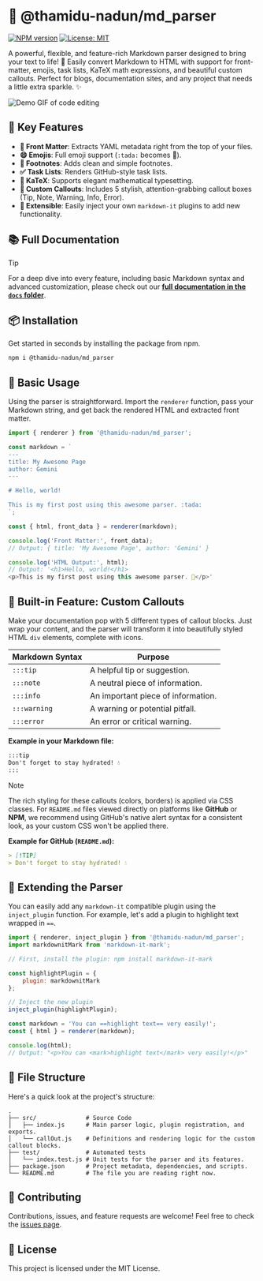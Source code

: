 # 📝 @thamidu-nadun/md_parser

[![NPM version](https://img.shields.io/npm/v/@thamidu-nadun/md_parser.svg)](https://www.npmjs.com/package/@thamidu-nadun/md_parser)
[![License: MIT](https://img.shields.io/badge/License-MIT-yellow.svg)](https://opensource.org/licenses/MIT)

A powerful, flexible, and feature-rich Markdown parser designed to bring your text to life! 🚀 Easily convert Markdown to HTML with support for front-matter, emojis, task lists, KaTeX math expressions, and beautiful custom callouts. Perfect for blogs, documentation sites, and any project that needs a little extra sparkle. ✨

![Demo GIF of code editing](https://media.giphy.com/media/v1.Y2lkPTc5MGI3NjExZTBmMjFlZDVmMjI5Y2YyYjY4YjU3MjAzY2U3ZTA3MjQ0ZDY4YmQzZSZlcD12MV9pbnRlcm5hbF9naWZfYnlfaWQmY3Q9Zw/13FrpeVH09gWby/giphy.gif)

## 🌟 Key Features

*   **📝 Front Matter**: Extracts YAML metadata right from the top of your files.
*   **😄 Emojis**: Full emoji support (`:tada:` becomes 🎉).
*   **🦶 Footnotes**: Adds clean and simple footnotes.
*   **✅ Task Lists**: Renders GitHub-style task lists.
*   **🧮 KaTeX**: Supports elegant mathematical typesetting.
*   **🎨 Custom Callouts**: Includes 5 stylish, attention-grabbing callout boxes (Tip, Note, Warning, Info, Error).
*   **🔌 Extensible**: Easily inject your own `markdown-it` plugins to add new functionality.

## 📚 Full Documentation

> [!TIP]
> For a deep dive into every feature, including basic Markdown syntax and advanced customization, please check out our **[full documentation in the `docs` folder](./docs)**.

## 📦 Installation

Get started in seconds by installing the package from npm.

```bash
npm i @thamidu-nadun/md_parser
```

## 📖 Basic Usage

Using the parser is straightforward. Import the `renderer` function, pass your Markdown string, and get back the rendered HTML and extracted front matter.

```javascript
import { renderer } from '@thamidu-nadun/md_parser';

const markdown = `
---
title: My Awesome Page
author: Gemini
---

# Hello, world!

This is my first post using this awesome parser. :tada:
`;

const { html, front_data } = renderer(markdown);

console.log('Front Matter:', front_data);
// Output: { title: 'My Awesome Page', author: 'Gemini' }

console.log('HTML Output:', html);
// Output: '<h1>Hello, world!</h1>
<p>This is my first post using this awesome parser. 🎉</p>'
```

## 🎨 Built-in Feature: Custom Callouts

Make your documentation pop with 5 different types of callout blocks. Just wrap your content, and the parser will transform it into beautifully styled HTML `div` elements, complete with icons.

| Markdown Syntax | Purpose |
| --- | --- |
| `:::tip` | A helpful tip or suggestion. |
| `:::note` | A neutral piece of information. |
| `:::info` | An important piece of information. |
| `:::warning` | A warning or potential pitfall. |
| `:::error` | An error or critical warning. |

**Example in your Markdown file:**
```markdown
:::tip
Don't forget to stay hydrated! 💧
:::
```

> [!NOTE]
> The rich styling for these callouts (colors, borders) is applied via CSS classes. For `README.md` files viewed directly on platforms like **GitHub** or **NPM**, we recommend using GitHub's native alert syntax for a consistent look, as your custom CSS won't be applied there.

**Example for GitHub (`README.md`):**
```markdown
> [!TIP]
> Don't forget to stay hydrated! 💧
```

## 🔌 Extending the Parser

You can easily add any `markdown-it` compatible plugin using the `inject_plugin` function. For example, let's add a plugin to highlight text wrapped in `==`.

```javascript
import { renderer, inject_plugin } from '@thamidu-nadun/md_parser';
import markdownitMark from 'markdown-it-mark';

// First, install the plugin: npm install markdown-it-mark

const highlightPlugin = {
    plugin: markdownitMark
};

// Inject the new plugin
inject_plugin(highlightPlugin);

const markdown = 'You can ==highlight text== very easily!';
const { html } = renderer(markdown);

console.log(html);
// Output: "<p>You can <mark>highlight text</mark> very easily!</p>"
```

## 📂 File Structure

Here's a quick look at the project's structure:

```
.
├── src/              # Source Code
│   ├── index.js      # Main parser logic, plugin registration, and exports.
│   └── callOut.js    # Definitions and rendering logic for the custom callout blocks.
├── test/             # Automated tests
│   └── index.test.js # Unit tests for the parser and its features.
├── package.json      # Project metadata, dependencies, and scripts.
└── README.md         # The file you are reading right now.
```

## 🤝 Contributing

Contributions, issues, and feature requests are welcome! Feel free to check the [issues page](https://github.com/thamidu-nadun/md_parser/issues).

## 📝 License

This project is licensed under the MIT License.